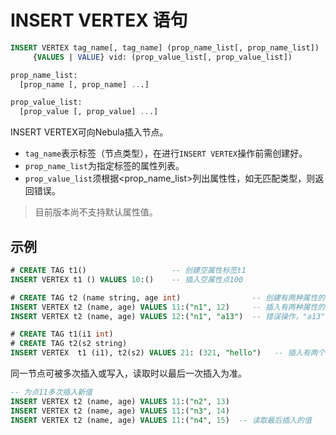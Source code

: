 # INSERT VERTEX 语句

```sql
INSERT VERTEX tag_name[, tag_name] (prop_name_list[, prop_name_list])
     {VALUES | VALUE} vid: (prop_value_list[, prop_value_list])

prop_name_list:
  [prop_name [, prop_name] ...]

prop_value_list:
  [prop_value [, prop_value] ...]
```

INSERT VERTEX可向Nebula插入节点。

* `tag_name`表示标签（节点类型），在进行`INSERT VERTEX`操作前需创建好。
* `prop_name_list`为指定标签的属性列表。
* `prop_value_list`须根据<prop_name_list>列出属性性，如无匹配类型，则返回错误。

>目前版本尚不支持默认属性值。

## 示例

```sql
# CREATE TAG t1()                   -- 创建空属性标签t1
INSERT VERTEX t1 () VALUES 10:()    -- 插入空属性点100
```

```sql
# CREATE TAG t2 (name string, age int)                -- 创建有两种属性的标签t2
INSERT VERTEX t2 (name, age) VALUES 11:("n1", 12)     -- 插入有两种属性的点11
INSERT VERTEX t2 (name, age) VALUES 12:("n1", "a13")  -- 错误操作，"a13"不是int类型
```

```sql
# CREATE TAG t1(i1 int)
# CREATE TAG t2(s2 string)
INSERT VERTEX  t1 (i1), t2(s2) VALUES 21: (321, "hello")   -- 插入有两个标签的点21
```

同一节点可被多次插入或写入，读取时以最后一次插入为准。

```sql
-- 为点11多次插入新值
INSERT VERTEX t2 (name, age) VALUES 11:("n2", 13)
INSERT VERTEX t2 (name, age) VALUES 11:("n3", 14)
INSERT VERTEX t2 (name, age) VALUES 11:("n4", 15)  -- 读取最后插入的值
```
